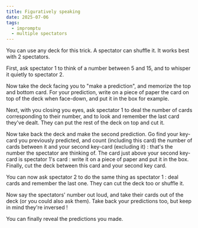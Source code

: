 ```yaml
---
title: Figuratively speaking
date: 2025-07-06
tags:
  - impromptu
  - multiple spectators
---
```


You can use any deck for this trick. A spectator can shuffle it. It works best
with 2 spectators.

First, ask spectator 1 to think of a number between 5 and 15, and to whisper it
quietly to spectator 2.

Now take the deck facing you to "make a prediction", and memorize the top and
bottom card. For your prediction, write on a piece of paper the card on top of
the deck when face-down, and put it in the box for example.

Next, with you closing you eyes, ask spectator 1 to deal the number of cards
corresponding to their number, and to look and remember the last card they've
dealt. They can put the rest of the deck on top and cut it.

Now take back the deck and make the second prediction. Go find your key-card you
previously predicted, and count (including this card) the number of cards
between it and your second key-card (excluding it) : that's the number the
spectator are thinking of. The card just above your second key-card is spectator
1's card : write it on a piece of paper and put it in the box. Finally, cut the
deck between this card and your second key card.

You can now ask spectator 2 to do the same thing as spectator 1 : deal cards and
remember the last one. They can cut the deck too or shuffle it.

Now say the spectators' number out loud, and take their cards out of the deck
(or you could also ask them). Take back your predictions too, but keep in mind
they're inversed !

You can finally reveal the predictions you made.
